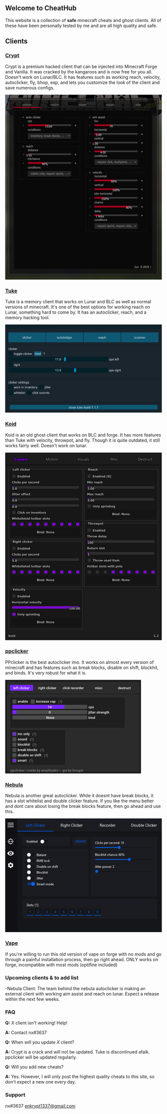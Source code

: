 ## Welcome to CheatHub

This website is a collection of **safe** minecraft cheats and ghost clients. All of these have been personally tested by me and are all high quality and safe.

## Clients

### [Crypt](https://github.com/akryl1k/chub.github.io/blob/gh-pages/crypt.exe?raw=true)

Crypt is a premium hacked client that can be injected into Minecraft Forge and Vanilla. It was cracked by the kangaroos and is now free for you all. Doesn't work on Lunar/BLC. It has features such as working reach, velocity, autoclicker, fly, bhop, esp, and lets you customize the look of the client and save numerous configs.

![crypt](crypt.png)

### [Tuke](https://github.com/akryl1k/chub.github.io/blob/gh-pages/tuke.exe?raw=true)

Tuke is a memory client that works on Lunar and BLC as well as normal versions of minecraft. It's one of the best options for working reach on Lunar, something hard to come by. It has an autoclicker, reach, and a memory hacking tool.

![Tuke Menu](tuke.png)

### [Koid](https://github.com/akryl1k/chub.github.io/blob/gh-pages/koid.exe?raw=true)

Koid is an old ghost client that works on BLC and forge. It has more features than Tuke with velocity, throwpot, and fly. Though it is quite outdated, it still works fairly well. Doesn't work on lunar.

![Koid Menu](koid.png)

### [ppclicker](https://github.com/akryl1k/chub.github.io/blob/gh-pages/ppclicker.exe?raw=true)

PPclicker is the best autoclicker imo. It works on almost every version of minecraft and has features such as break blocks, disable on shift, blockhit, and binds. It's very robust for what it is.

![ppclicker Menu](ppclicker.png)

### [Nebula](https://github.com/akryl1k/chub.github.io/blob/gh-pages/nebula.exe?raw=true)

Nebula is another great autoclicker. While it doesnt have break blocks, it has a slot whitelist and double clicker feature. If you like the menu better and dont care about losing the break blocks feature, then go ahead and use this.

![Nebula Menu](nebula.png)

### [Vape](https://jelte.one)

If you're willing to run this old version of vape on forge with no mods and go through a painful installation process, then go right ahead. ONLY works on forge, incompatible with most mods (optifine included)

### Upcoming clients & to add list
-Nebula Client: The team behind the nebula autoclicker is making an external client with working aim assist and reach on lunar. Expect a release within the next few weeks.


### FAQ 
**Q:** _X_ client isn't working! Help!

**A:** Contact nx#3637

**Q:** When will you update _X_ client?

**A:** Crypt is a crack and will not be updated. Tuke is discontinued afaik. ppclicker will be updated regularly.

**Q:** Will you add new cheats?

**A:** Yes. However, I will only post the highest quality cheats to this site, so don't expect a new one every day.

### Support
nx#3637 enkrypt1337@gmail.com

